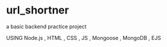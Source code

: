 # url_shortner
a basic backend practice project 

USING Node.js , HTML , CSS , JS , Mongoose , MongoDB , EJS 
